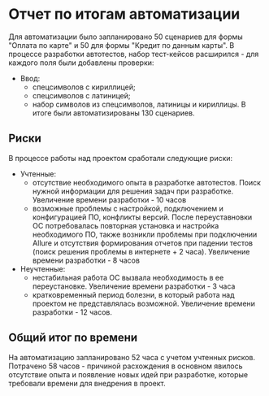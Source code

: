 # Отчет по итогам автоматизации
Для автоматизации было запланировано 50 сценариев для формы "Оплата по карте" и 50 для формы "Кредит по данным карты". В процессе разработки автотестов, набор тест-кейсов расширился - для каждого поля были добавлены проверки:
* Ввод:
    * спецсимволов с кириллицей;
    * спецсимволов с латиницей;
    * набор символов из спецсимволов, латиницы и кириллицы.
В итоге были автоматизированы 130 сценариев.
## Риски
В процессе работы над проектом сработали следующие риски:
* Учтенные:
    * отсутствие необходимого опыта в разработке автотестов. Поиск нужной информации для решения задач при разработке. Увеличение времени разработки - 10 часов
    * возможные проблемы с настройкой, подключением и конфигурацией ПО, конфликты версий. После переуставновки ОС потребовалась повторная установка и настройка необходимого ПО, также возникли проблемы при подключении Allure и отсутствия формирования отчетов при падении тестов (поиск решения проблемы в интернете + 2 часа). Увеличение времени разработки - 8 часов
* Неучтенные:
    * нестабильная работа ОС вызвала необходимость в ее переустановке. Увеличение времени разработки - 3 часа
    * кратковременный период болезни, в который работа над проектом не представлялась возможной. Увеличение времени разработки - 12 часов.
## Общий итог по времени
На автоматизацию запланировано 52 часа с учетом учтенных рисков. Потрачено 58 часов - причиной расхождения в основном явилось отсутствие опыта и появление новых идей при разработке, которые требовали времени для внедрения в проект.  

